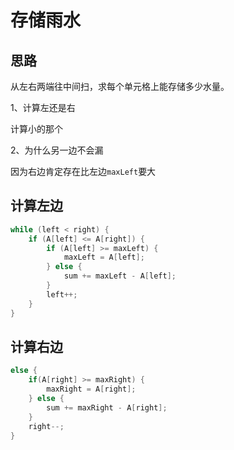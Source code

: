 # 存储雨水

## 思路

从左右两端往中间扫，求每个单元格上能存储多少水量。

1、计算左还是右

计算小的那个

2、为什么另一边不会漏

因为右边肯定存在比左边`maxLeft`要大

## 计算左边

```c++
while (left < right) {
    if (A[left] <= A[right]) {
        if (A[left] >= maxLeft) {
            maxLeft = A[left];
        } else {
            sum += maxLeft - A[left];
        }
        left++;
    }
}
```

## 计算右边

```c++
else {
    if(A[right] >= maxRight) {
        maxRight = A[right];
    } else {
        sum += maxRight - A[right];
    }
    right--;
}
```

